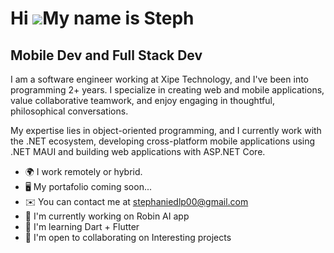 Hi ![](https://user-images.githubusercontent.com/18350557/176309783-0785949b-9127-417c-8b55-ab5a4333674e.gif)My name is Steph
============================================================================================================================================

Mobile Dev and Full Stack Dev
----------------------------


I am a software engineer working at Xipe Technology, and I've been into programming 2+ years. I specialize in creating web and mobile applications, value collaborative teamwork, and enjoy engaging in thoughtful, philosophical conversations. 

My expertise lies in object-oriented programming, and I currently work with the .NET ecosystem, developing cross-platform mobile applications using .NET MAUI and building web applications with ASP.NET Core.


*  🌍  I  work remotely or hybrid.
* 🖥️  My portafolio coming soon...
* ✉️  You can contact me at stephaniedlp00@gmail.com
* 🚀  I'm currently working on Robin AI app
* 🧠  I'm learning Dart + Flutter
* 🤝  I'm open to collaborating on Interesting projects


